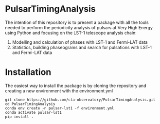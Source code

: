 # PulsarTimingAnalysis

The intention of this repository is to present a package with all the tools needed to perform the periodicity analysis of pulsars at Very High Energy using Python and focusing on the LST-1 telescope analysis chain:
  1. Modelling and calculation of phases with LST-1 and Fermi-LAT data
  2. Statistics, building phaseograms and search for pulsations with LST-1 and Fermi-LAT data


# Installation
The easiest way to install the package is by cloning the repository and creating a new environment with the environment.yml

```
git clone https://github.com/cta-observatory/PulsarTimingAnalysis.git
cd PulsarTimingAnalysis
conda env create -n pulsar-lst1 -f environment.yml
conda activate pulsar-lst1
pip install .
```

